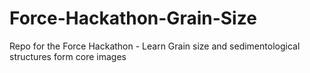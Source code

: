 # Force-Hackathon-Grain-Size
Repo for the Force Hackathon - Learn Grain size and sedimentological structures form core images
